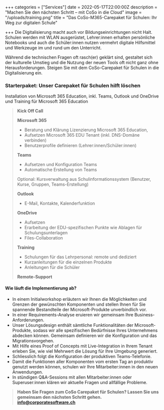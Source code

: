 +++
categories = ["Services"]
date = 2022-05-17T22:00:00Z
description = "Machen Sie den nächsten Schritt – mit CoSo in die Cloud"
image = "/uploads/training.png"
title = "Das CoSo-M365-Carepaket für Schulen: Ihr Weg zur digitalen Schule"

+++
Die Digitalisierung macht auch vor Bildungseinrichtungen nicht Halt. Schulen werden mit WLAN ausgerüstet, Lehrer:innen erhalten persönliche Notebooks und auch die Schüler:innen nutzen vermehrt digitale Hilfsmittel und Werkzeuge im und rund um den Unterricht. 

Während die technischen Fragen oft rasch(er) geklärt sind, gestaltet sich der kulturelle Umstieg und die Nutzung der neuen Tools oft nicht ganz ohne Herausforderungen. Steigen Sie mit dem CoSo-Carepaket für Schulen in die Digitalisierung ein.

### Starterpaket: Unser Carepaket für Schulen hilft löschen

Installation von Microsoft 365 Education, inkl. Teams, Outlook und OneDrive und Training für Microsoft 365 Education

> **Kick Off Call**
>
> **Microsoft 365**
>
> * Beratung und Klärung Lizenzierung Microsoft 365 Education,
> * Aufsetzen Microsoft 365 EDU Tenant (inkl. DNS-Domäne verbinden)
> * Benutzerprofile definieren (Lehrer:innen/Schüler:innen)
>
> **Teams**
>
> * Aufsetzen und Konfiguration Teams
> * Automatische Erstellung von Teams
>
> Optional: Kursverwaltung aus Schulinformationssystem (Benutzer, Kurse, Gruppen, Teams-Erstellung)
>
> **Outlook**
>
> * E-Mail, Kontakte, Kalenderfunktion
>
> **OneDrive**
>
> * Aufsetzen
> * Erarbeitung der EDU-spezifischen Punkte wie Ablagen für Schulungsunterlagen
> * Files-Collaboration
>
> **Training**
>
> * Schulungen für das Lehrpersonal: remote und dediziert
> * Kurzanleitungen für die einzelnen Produkte
> * Anleitungen für die Schüler
>
> **Remote-Support**

#### Wie läuft die Implementierung ab?

* In einem Initialworkshop erläutern wir Ihnen die Möglichkeiten und Grenzen der gewünschten Komponenten und stellen Ihnen für Sie spannende Bestandteile der Microsoft-Produkte unverbindlich vor.
* In einer Requirements-Analyse eruieren wir gemeinsam Ihre Business-Anforderungen.
* Unser Lösungsdesign enthält sämtliche Funktionalitäten der Microsoft-Produkte, sodass wir alle spezifischen Bedürfnisse Ihres Unternehmens abdecken können. Gemeinsam definieren wir die Konfiguration und das Migrationsvorgehen.
* Mit Hilfe eines Proof of Concepts mit Live-Integration in Ihrem Tenant erleben Sie, wie viel Mehrwert die Lösung für Ihre Umgebung generiert.
* Schliesslich folgt die Konfiguration der produktiven Teams-Telefonie.
* Damit die Funktionen aller Komponenten vom ersten Tag an produktiv genutzt werden können, schulen wir Ihre Mitarbeiter:innen in den neuen Anwendungen.
* In stündigen Q&A-Sessions mit allen Mitarbeiter:innen oder Superuser:innen klären wir aktuelle Fragen und allfällige Probleme.

> **Haben Sie Fragen zum CoSo Carepaket für Schulen? Lassen Sie uns gemeinsam den nächsten Schritt gehen.** [**info@corporatesoftware.ch**](info@corporatesoftware.ch "info@corporatesoftware.ch")